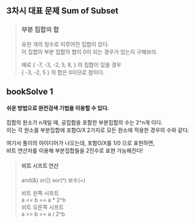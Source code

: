## 3차시 대표 문제 Sum of Subset
> ### 부분 집합의 합
> 유한 개의 정수로 이루어진 집합이 있다.   
> 이 집합의 부분 집합의 합이 0이 되는 경우가 있는지 구해보라.   
>    
> 예로 { -7, -3, -2, 5, 8, } 의 집합이 있을 경우   
> { -3, -2, 5 } 의 합은 0이므로 참이다.   

## bookSolve 1
#### 쉬운 방법으로 완전검색 기법을 이용할 수 있다.   
집합의 원소가 n개일 때, 공집합을 포함한 부분집합의 수는 2^n개 이다.   
이는 각 원소를 부분집합에 포함O/X 2가지로 모든 원소에 적용한 경우의 수와 같다.   
   
여기서 풀이의 아이디어가 나오는데, 포함O/X를 1/0 으로 표현하면,   
비트 연산자를 이용해 부분집합들을 2진수로 표현 가능해진다!   
> #### 비트 시프트 연산     
> and(&) or(|) xor(^) 보수(~)      
>      
> 비트 왼쪽 시프트    
> a << b == a * 2^b   
> 비트 오른쪽 시프트   
> a >> b == a / 2^b
